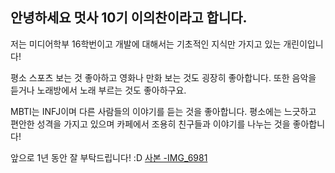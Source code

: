 ## 안녕하세요 멋사 10기 이의찬이라고 합니다.

저는 미디어학부 16학번이고
개발에 대해서는 기초적인 지식만 가지고 있는
개린이입니다!

평소 스포츠 보는 것 좋아하고
영화나 만화 보는 것도 굉장히 좋아합니다.
또한 음악을 듣거나 노래방에서 노래 부르는 것도 좋아하구요.

MBTI는 INFJ이며
다른 사람들의 이야기를 듣는 것을 좋아합니다.
평소에는 느긋하고 편안한 성격을 가지고 있으며
카페에서 조용히 친구들과 이야기를 나누는 것을
좋아합니다!

앞으로 1년 동안 잘 부탁드립니다! :D
[사본 -IMG_6981](C:\Users\Uswe1\Desktop\사진)
